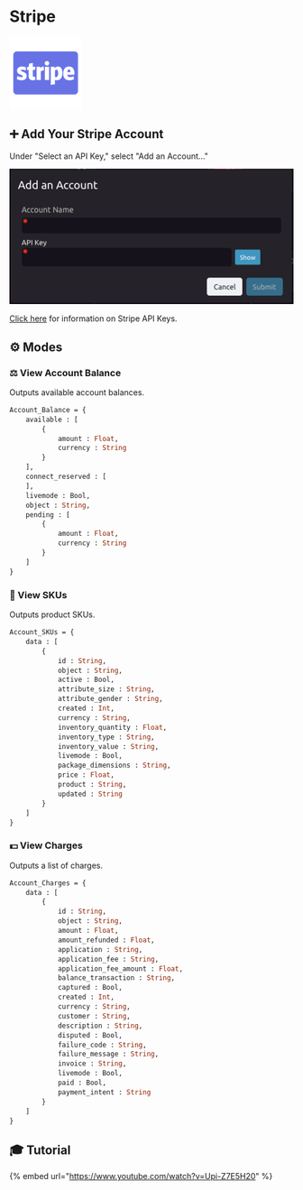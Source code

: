 # Stripe

![Online payments service.](../../.gitbook/assets/stripe.png)

## ➕ Add Your Stripe Account

Under "Select an API Key," select "Add an Account..."

![Input your Stripe account name and API Key into the dialog.](../../.gitbook/assets/screen-shot-2020-02-05-at-4.45.27-pm.png)

[Click here](https://stripe.com/docs/keys) for information on Stripe API Keys.

## ⚙ Modes

### ⚖ View Account Balance

Outputs available account balances.

```graphql
Account_Balance = {
    available : [
        {
            amount : Float,
            currency : String
        }
    ],
    connect_reserved : [
    ],
    livemode : Bool,
    object : String,
    pending : [
        {
            amount : Float,
            currency : String
        }
    ]
}
```

### 🔢 View SKUs

Outputs product SKUs.

```graphql
Account_SKUs = {
    data : [
        {
            id : String,
            object : String,
            active : Bool,
            attribute_size : String,
            attribute_gender : String,
            created : Int,
            currency : String,
            inventory_quantity : Float,
            inventory_type : String,
            inventory_value : String,
            livemode : Bool,
            package_dimensions : String,
            price : Float,
            product : String,
            updated : String
        }
    ]
}
```

### 💵 View Charges

Outputs a list of charges.

```graphql
Account_Charges = {
    data : [
        {
            id : String,
            object : String,
            amount : Float,
            amount_refunded : Float,
            application : String,
            application_fee : String,
            application_fee_amount : Float,
            balance_transaction : String,
            captured : Bool,
            created : Int,
            currency : String,
            customer : String,
            description : String,
            disputed : Bool,
            failure_code : String,
            failure_message : String,
            invoice : String,
            livemode : Bool,
            paid : Bool,
            payment_intent : String
        }
    ]
}
```

## 🎓 Tutorial

{% embed url="https://www.youtube.com/watch?v=Upi-Z7E5H20" %}

